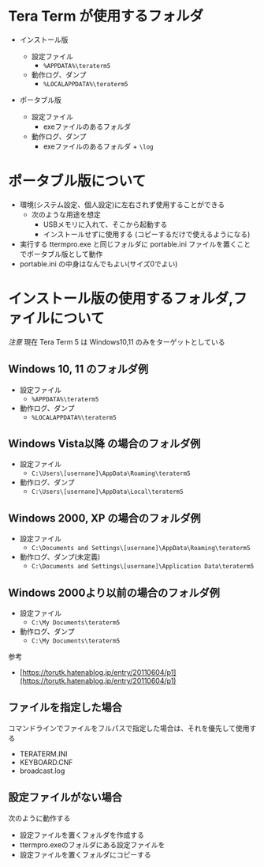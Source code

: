 ﻿# Tera Term が使用するフォルダ

- インストール版
  - 設定ファイル
    - `%APPDATA%\teraterm5`
  - 動作ログ、ダンプ
    - `%LOCALAPPDATA%\teraterm5`

- ポータブル版
  - 設定ファイル
    - exeファイルのあるフォルダ
  - 動作ログ、ダンプ
    - exeファイルのあるフォルダ + `\log`

# ポータブル版について

- 環境(システム設定、個人設定)に左右されず使用することができる
  - 次のような用途を想定
    - USBメモリに入れて、そこから起動する
    - インストールせずに使用する (コピーするだけで使えるようになる)
- 実行する ttermpro.exe と同じフォルダに portable.ini ファイルを置くことでポータブル版として動作
- portable.ini の中身はなんでもよい(サイズ0でよい)

# インストール版の使用するフォルダ,ファイルについて

*注意*
現在 Tera Term 5 は Windows10,11 のみをターゲットとしている

## Windows 10, 11 のフォルダ例

- 設定ファイル
  - `%APPDATA%\teraterm5`
- 動作ログ、ダンプ
  - `%LOCALAPPDATA%\teraterm5`

## Windows Vista以降 の場合のフォルダ例

- 設定ファイル
  - `C:\Users\[usernane]\AppData\Roaming\teraterm5`
- 動作ログ、ダンプ
  - `C:\Users\[usernane]\AppData\Local\teraterm5`

## Windows 2000, XP の場合のフォルダ例

- 設定ファイル
  - `C:\Documents and Settings\[usernane]\AppData\Roaming\teraterm5`
- 動作ログ、ダンプ(未定義)
  - `C:\Documents and Settings\[usernane]\Application Data\teraterm5`

## Windows 2000より以前の場合のフォルダ例

- 設定ファイル
  - `C:\My Documents\teraterm5`
- 動作ログ、ダンプ
  - `C:\My Documents\teraterm5`

参考

- [https://torutk.hatenablog.jp/entry/20110604/p1](https://torutk.hatenablog.jp/entry/20110604/p1)

## ファイルを指定した場合

コマンドラインでファイルをフルパスで指定した場合は、それを優先して使用する

- TERATERM.INI
- KEYBOARD.CNF
- broadcast.log


## 設定ファイルがない場合

次のように動作する

- 設定ファイルを置くフォルダを作成する
- ttermpro.exeのフォルダにある設定ファイルを
- 設定ファイルを置くフォルダにコピーする
